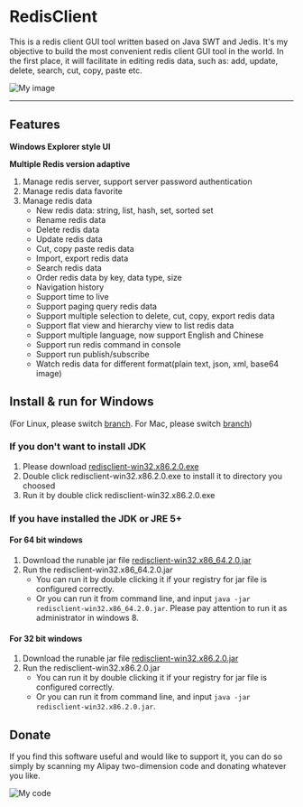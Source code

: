# RedisClient


This is a redis client GUI tool written based on Java SWT and Jedis. It's my objective to build the most convenient redis client GUI tool in the world. In the first place, it will facilitate in editing redis data, such as: add, update, delete, search, cut, copy, paste etc.

![My image](https://github.com/caoxinyu/RedisClient/raw/windows/src/main/resources/screen.png)

--------

## Features

**Windows Explorer style UI**

**Multiple Redis version adaptive**

1. Manage redis server, support server password authentication
2. Manage redis data favorite
3. Manage redis data
    * New redis data: string, list, hash, set, sorted set
    * Rename redis data
    * Delete redis data
    * Update redis data
    * Cut, copy paste redis data
    * Import, export redis data
    * Search redis data
    * Order redis data by key, data type, size
    * Navigation history
    * Support time to live
    * Support paging query redis data
    * Support multiple selection to delete, cut, copy, export redis data
    * Support flat view and hierarchy view to list redis data
    * Support multiple language, now support English and Chinese
    * Support run redis command in console
    * Support run publish/subscribe
    * Watch redis data for different format(plain text, json, xml, base64 image)


## Install & run for Windows
(For Linux, please switch [branch](https://github.com/caoxinyu/RedisClient/tree/linux). For Mac, please switch [branch](https://github.com/caoxinyu/RedisClient/tree/OSX))
### If you don't want to install JDK

1. Please download [redisclient-win32.x86.2.0.exe](https://raw.githubusercontent.com/caoxinyu/RedisClient/windows/release/redisclient-win32.x86.2.0.exe)
2. Double click redisclient-win32.x86.2.0.exe to install it to directory you choosed
3. Run it by double click redisclient-win32.x86.2.0.exe


### If you have installed the JDK or JRE 5+

#### For 64 bit windows
1. Download the runable jar file [redisclient-win32.x86_64.2.0.jar](https://github.com/caoxinyu/RedisClient/blob/windows/release/redisclient-win32.x86_64.2.0.jar?raw=true)
2. Run the redisclient-win32.x86_64.2.0.jar
    * You can run it by double clicking it if your registry for jar file is configured correctly.
    * Or you can run it from command line, and input `java -jar redisclient-win32.x86_64.2.0.jar`. Please pay attention to run it as administrator in windows 8.

#### For 32 bit windows
1. Download the runable jar file [redisclient-win32.x86.2.0.jar](https://github.com/caoxinyu/RedisClient/blob/windows/release/redisclient-win32.x86.2.0.jar?raw=true)
2. Run the redisclient-win32.x86.2.0.jar
    * You can run it by double clicking it if your registry for jar file is configured correctly.
    * Or you can run it from command line, and input `java -jar redisclient-win32.x86.2.0.jar`.

## Donate

If you find this software useful and would like to support it, you can do so simply by scanning my Alipay two-dimension code and donating whatever you like.

![My code](https://github.com/caoxinyu/RedisClient/raw/windows/src/main/resources/code.png)
 
